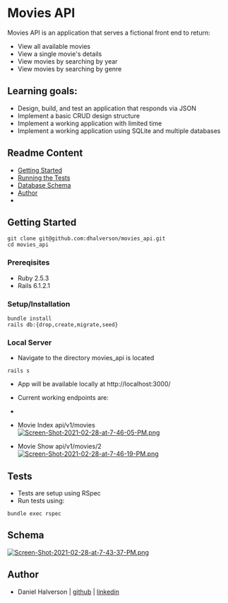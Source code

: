 # Movies API

Movies API is an application that serves a fictional front end to return:
- View all available movies
- View a single movie's details
- View movies by searching by year
- View movies by searching by genre

## Learning goals:
- Design, build, and test an application that responds via JSON
- Implement a basic CRUD design structure
- Implement a working application with limited time
- Implement a working application using SQLite and multiple databases

## Readme Content
- [Getting Started](#getting-started)
- [Running the Tests](#tests)
- [Database Schema](#schema)
- [Author](#author)
- 
## Getting Started
```
git clone git@github.com:dhalverson/movies_api.git
cd movies_api
```

### Prereqisites
- Ruby 2.5.3
- Rails 6.1.2.1

### Setup/Installation
```
bundle install
rails db:{drop,create,migrate,seed}
```

### Local Server
- Navigate to the directory movies_api is located
```
rails s
```
- App will be available locally at http://localhost:3000/
- Current working endpoints are:
- 
- Movie Index api/v1/movies
[![Screen-Shot-2021-02-28-at-7-46-05-PM.png](https://i.postimg.cc/J0CJxmRs/Screen-Shot-2021-02-28-at-7-46-05-PM.png)](https://postimg.cc/dknLQbkF)

- Movie Show api/v1/movies/2
[![Screen-Shot-2021-02-28-at-7-46-19-PM.png](https://i.postimg.cc/FsZcy28K/Screen-Shot-2021-02-28-at-7-46-19-PM.png)](https://postimg.cc/Xprp3DVM)

## Tests
- Tests are setup using RSpec
- Run tests using:
```
bundle exec rspec
```

## Schema
[![Screen-Shot-2021-02-28-at-7-43-37-PM.png](https://i.postimg.cc/284GPcJp/Screen-Shot-2021-02-28-at-7-43-37-PM.png)](https://postimg.cc/Wh10ZnTS)


## Author
- Daniel Halverson | [github](https://github.com/dhalverson) | [linkedin](https://www.linkedin.com/in/daniel-halverson/)
